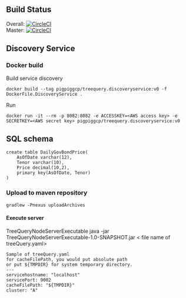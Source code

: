 
## Build Status

Overall: [![CircleCI](https://circleci.com/gh/dexterchan/TreeQuery.svg?style=svg)](https://circleci.com/gh/dexterchan/TreeQuery) <br>
Master: [![CircleCI](https://circleci.com/gh/dexterchan/TreeQuery/tree/master.svg?style=svg)](https://circleci.com/gh/dexterchan/TreeQuery/tree/master) <br>

## Discovery Service
### Docker build
Build service discovery
```
docker build --tag pigpiggcp/treequery.discoveryservice:v0 -f DockerFile.DiscoveryService .
```
Run
````
docker run -it --rm -p 8082:8082 -e ACCESSKEY=<AWS access key> -e SECRETKEY=<AWS secret key> pigpiggcp/treequery.discoveryservice:v0
````

## SQL schema
````
create table DailyGovBondPrice(
	AsOfDate varchar(12),
    Tenor varchar(10),
    Price decimal(10,2),
    primary key(AsOfDate, Tenor)
)
````

### Upload to maven repository
``````
gradlew -Pnexus uploadArchives
``````

#### Execute server
TreeQueryNodeServerExecutable
java -jar TreeQueryNodeServerExecutable-1.0-SNAPSHOT.jar < file name of treeQuery.yaml>
```
Sample of treeQuery.yaml
for cacheFilePath, you would put absolute path 
or put ${TMPDIR} for system temporary directory.
---
servicehostname: "localhost"
servicePort: 9002
cacheFilePath: "${TMPDIR}"
cluster: "A"
```
